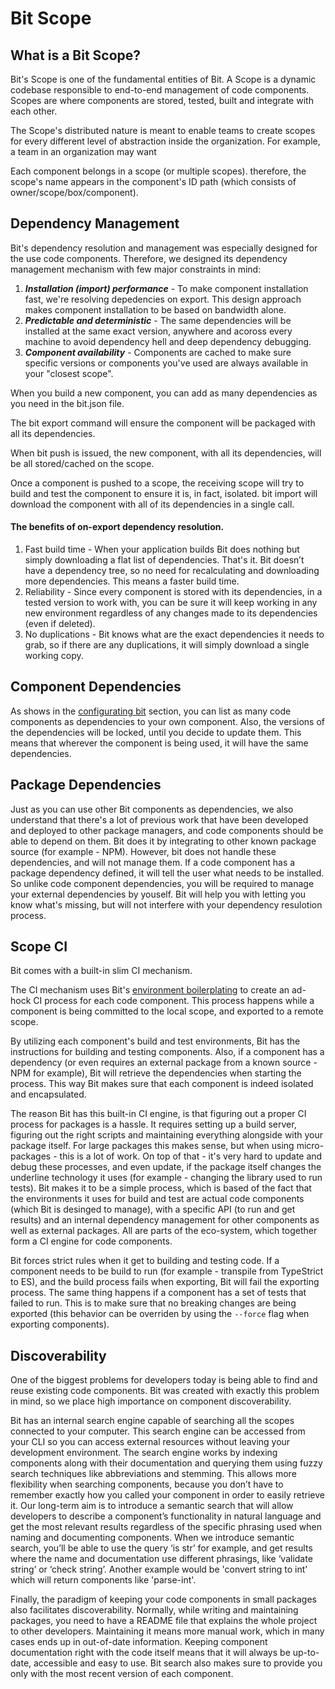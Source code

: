 
# Bit Scope

## What is a Bit Scope?
Bit's Scope is one of the fundamental entities of Bit. A Scope is a dynamic codebase responsible to end-to-end management of code components.
Scopes are where components are stored, tested, built and integrate with each other.
 
The Scope's distributed nature is meant to enable teams to create scopes for every different level of abstraction inside the organization.
For example, a team in an organization may want

Each component belongs in a scope (or multiple scopes). therefore, the scope's name appears in the component's ID path (which consists of owner/scope/box/component).

## Dependency Management

Bit's dependency resolution and management was especially designed for the use code components.
Therefore, we designed its dependency management mechanism with few major constraints in mind:

1. ***Installation (import) performance*** -
 To make component installation fast, we're resolving depedencies on export. This design approach makes component installation to be based on bandwidth alone. 
2. ***Predictable and deterministic*** - 
  The same dependencies will be installed at the same exact version, anywhere and acoross every machine to avoid dependency hell and deep dependency debugging.
3. ***Component availability*** - 
  Components are cached to make sure specific versions or components you've used are always available in your "closest scope".

When you build a new component, you can add as many dependencies as you need in the bit.json file.

The bit export command will ensure the component will be packaged with all its dependencies.

When bit push is issued, the new component, with all its dependencies, will be all stored/cached on the scope.

Once a component is pushed to a scope, the receiving scope will try to build and test the component to ensure it is, in fact, isolated.
bit import will download the component with all of its dependencies in a single call.

#### The benefits of on-export dependency resolution.

1. Fast build time - When your application builds Bit does nothing but simply downloading a flat list of dependencies. That's it. Bit doesn’t have a dependency tree, so no need for recalculating and downloading more dependencies. This means a faster build time. 
2. Reliability - Since every component is stored with its dependencies, in a tested version to work with, you can be sure it will keep working in any new environment regardless of any changes made to its dependencies (even if deleted).
3. No duplications - Bit knows what are the exact dependencies it needs to grab, so if there are any duplications, it will simply download a single working copy. 

## Component Dependencies

As shows in the [configurating bit](configurating-bit.md) section, you can list as many code components as dependencies to your own component. Also, the versions of the dependencies will be locked, until you decide to update them. This means that wherever the component is being used, it will have the same dependencies.

## Package Dependencies

Just as you can use other Bit components as dependencies, we also understand that there's a lot of previous work that have been developed and deployed to other package managers, and code components should be able to depend on them. Bit does it by integrating to other known package source (for example - NPM). However, bit does not handle these dependencies, and will not manage them. If a code component has a package dependency defined, it will tell the user what needs to be installed. So unlike code component dependencies, you will be required to manage your external dependencies by youself. Bit will help you with letting you know what's missing, but will not interfere with your dependency resulotion process. 

## Scope CI

Bit comes with a built-in slim CI mechanism.

The CI mechanism uses Bit's [environment boilerplating](bit-component.md#component-environment) to create an ad-hock CI process for each code component. This process happens while a component is being committed to the local scope, and exported to a remote scope. 

By utilizing each component's build and test environments, Bit has the instructions for building and testing components. Also, if a component has a dependency (or even requires an external package from a known source - NPM for example), Bit will retrieve the dependencies when starting the process. This way Bit makes sure that each component is indeed isolated and encapsulated.

The reason Bit has this built-in CI engine, is that figuring out a proper CI process for packages is a hassle. It requires setting up a build server, figuring out the right scripts and maintaining everything alongside with your package itself. For large packages this makes sense, but when using micro-packages - this is a lot of work. On top of that - it's very hard to update and debug these processes, and even update, if the package itself changes the underline technology it uses (for example - changing the library used to run tests). Bit makes it to be a simple process, which is based of the fact that the environments it uses for build and test are actual code components (which Bit is desinged to manage), with a specific API (to run and get results) and an internal dependency management for other components as well as external packages. All are parts of the eco-system, which together form a CI engine for code components.

Bit forces strict rules when it get to building and testing code. If a component needs to be build to run (for example - transpile from TypeStrict to ES), and the build process fails when exporting, Bit will fail the exporting process. The same thing happens if a component has a set of tests that failed to run. This is to make sure that no breaking changes are being exported (this behavior can be overriden by using the `--force` flag when exporting components).

## Discoverability

One of the biggest problems for developers today is being able to find and reuse existing code components. Bit was created with exactly this problem in mind, so we place high importance on component discoverability.

Bit has an internal search engine capable of searching all the scopes connected to your computer. This search engine can be accessed from your CLI so you can access external resources without leaving your development environment. The search engine works by indexing components along with their documentation and querying them using fuzzy search techniques like abbreviations and stemming. This allows more flexibility when searching components, because you don’t have to remember exactly how you called your component in order to easily retrieve it. Our long-term aim is to introduce a semantic search that will allow developers to describe a component’s functionality in natural language and get the most relevant results regardless of the specific phrasing used when naming and documenting components. When we introduce semantic search, you’ll be able to use the query ‘is str’ for example, and get results where the name and documentation use different phrasings, like ‘validate string’ or ‘check string’. Another example would be 'convert string to int' which will return components like 'parse-int'.

Finally, the paradigm of keeping your code components in small packages also facilitates discoverability. Normally, while writing and maintaining packages, you need to have a README file that explains the whole project to other developers. Maintaining it means more manual work, which in many cases ends up in out-of-date information. Keeping component documentation right with the code itself means that it will always be up-to-date, accessible and easy to use. Bit search also makes sure to provide you only with the most recent version of each component.
